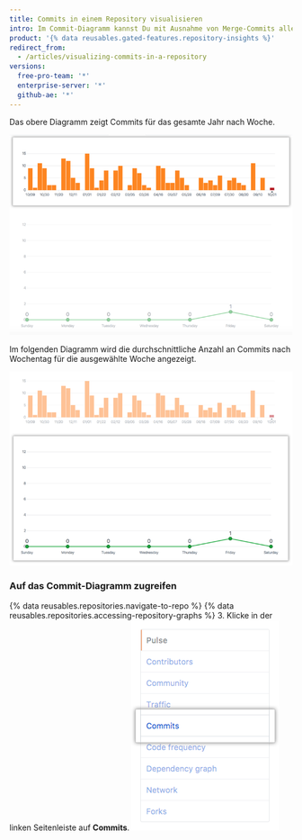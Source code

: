```yaml
---
title: Commits in einem Repository visualisieren
intro: Im Commit-Diagramm kannst Du mit Ausnahme von Merge-Commits alle Commits anzeigen, die im vergangenen Jahr an einem Repository vorgenommen wurden.
product: '{% data reusables.gated-features.repository-insights %}'
redirect_from:
  - /articles/visualizing-commits-in-a-repository
versions:
  free-pro-team: '*'
  enterprise-server: '*'
  github-ae: '*'
---
```


Das obere Diagramm zeigt Commits für das gesamte Jahr nach Woche.

![Repository-Commit-Jahresdiagramm](/assets/images/help/graphs/repo_commit_activity_year_graph.png)

Im folgenden Diagramm wird die durchschnittliche Anzahl an Commits nach Wochentag für die ausgewählte Woche angezeigt.

![Repository-Commit-Wochendiagramm](/assets/images/help/graphs/repo_commit_activity_week_graph.png)

### Auf das Commit-Diagramm zugreifen

{% data reusables.repositories.navigate-to-repo %}
{% data reusables.repositories.accessing-repository-graphs %}
3. Klicke in der linken Seitenleiste auf **Commits**. ![Registerkarte „Commits“](/assets/images/help/graphs/commits_tab.png)
